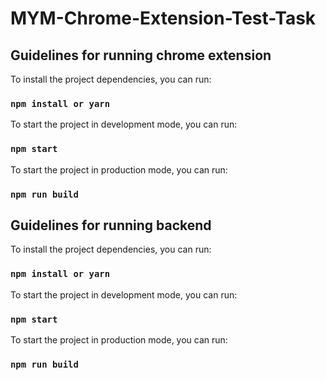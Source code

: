 # MYM-Chrome-Extension-Test-Task

## Guidelines for running chrome extension

To install the project dependencies, you can run:

### `npm install or yarn`

To start the project in development mode, you can run:

### `npm start`

To start the project in production mode, you can run:

### `npm run build`

## Guidelines for running backend

To install the project dependencies, you can run:

### `npm install or yarn`

To start the project in development mode, you can run:

### `npm start`

To start the project in production mode, you can run:

### `npm run build`
